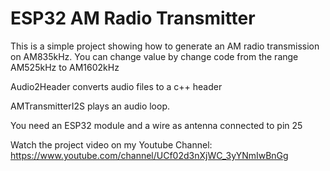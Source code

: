 # ESP32 AM Radio Transmitter

This is a simple project showing how to generate an AM radio transmission on AM835kHz. You can change value by change code from the range AM525kHz to AM1602kHz

Audio2Header converts audio files to a c++ header

AMTransmitterI2S plays an audio loop.

You need an ESP32 module and a wire as antenna connected to pin 25

Watch the project video on my Youtube Channel:
https://www.youtube.com/channel/UCf02d3nXjWC_3yYNmIwBnGg


